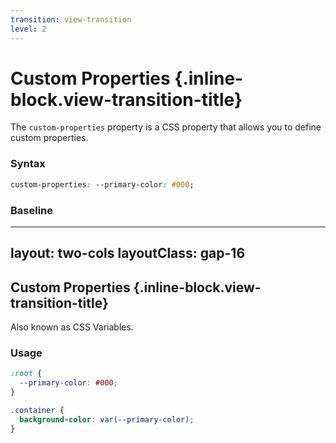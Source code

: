 ```yaml
---
transition: view-transition
level: 2
---
```


# Custom Properties {.inline-block.view-transition-title}

The `custom-properties` property is a CSS property that allows you to define custom properties.

### Syntax

```css
custom-properties: --primary-color: #000;
```

### Baseline

<BaselineChecker feature-name="custom-properties" />


---
layout: two-cols
layoutClass: gap-16
---

## Custom Properties {.inline-block.view-transition-title}

Also known as CSS Variables.

###  Usage

```css
:root {
  --primary-color: #000;
}
```

```css
.container {
  background-color: var(--primary-color);
}
```